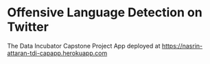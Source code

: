 # Offensive Language Detection on Twitter
The Data Incubator Capstone Project
App deployed at https://nasrin-attaran-tdi-capapp.herokuapp.com
